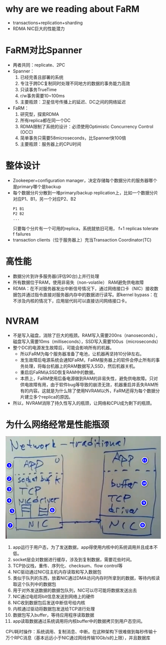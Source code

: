 # why are we reading about FaRM
- transactions+replication+sharding
- RDMA NIC巨大的性能潜力
# FaRM对比Spanner
- 两者共同：replicate、2PC
- Spanner：
  1. 已经完善且部署的系统
  2. 专注于跨DC复制同时处理不同地方的数据的事务能力高效
  3. 只读事务TrueTime
  4. r/w事务需要10~100ms
  5. 主要瓶颈：卫星信号传播上的延迟、DC之间的网络延迟
- FaRM：
	1. 研究型，探索RDMA
	2. 所有replica都在同一个DC
	3. RDMA限制了系统的设计：必须使用Optimistic Concurrency Control (OCC)
	4. 简单事务只需要58microseconds，比Spanner快100倍
	5. 主要瓶颈：服务器上的CPU时间
# 整体设计
- Zookeeper+configuration manager，决定存储每个数据分片的服务器哪个是primary哪个是backup
- 每个数据分片分散到一堆primary/backup replication上，比如一个数据分片对应P1、B1，另一个对应P2、B2
    ```
    P1 B1
    P2 B2
    ...
    ```
    只要每个分片有一个可用的replica，系统就依旧可用， f+1 replicas tolerate f failures
- transaction clients（位于服务器上）充当Transaction Coordinator(TC)
# 高性能
- 数据分片到许多服务器(评估90台)上并行处理
- 所有数据位于RAM，使用非易失（non-volatile） RAM避免供电故障
- RDMA：在不对服务器发出中断信号情况下，通过网络接口卡（NIC）接收数据包并通过指令直接对服务器内存中的数据进行读写。即kernel bypass：在不涉及内核的情况下，应用层代码可以直接访问网络接口卡。

# NVRAM

- 不是写入磁盘，消除了巨大的瓶颈。RAM写入需要200ns（nanoseconds），磁盘写入需要10ms（milliseconds），SSD写入需要100us（microseconds）
- 整个DC的电源发生故障后，可能会影响所有的机器。
  - 所以FaRM为每个服务器准备了电池，让机器再坚持10分钟左右。
  - 发生故障后电源系统会通知FaRM，FaRM服务器上的软件会停止所有的事务处理，将每台机器上的RAM数据写入SSD，然后机器关机。
  - 重启后FaRM从SSD恢复RAM中的数据。
  - 本质上，FaRM使用后备电源做到RAM的非易失性，避免供电故障。只对供电故障有用，由于软件bug等导致的崩溃无效，机器重启并丢失RAM所有的内容。这就是为什么除了使用NVRAM以外，FaRM还得为每个数据分片建立多个replica的原因。
- 所以，NVRAM消除了持久性写入的瓶颈，让网络和CPU成为剩下的瓶颈。

# 为什么网络经常是性能瓶颈

![image-20220420081449790](LEC14-Optimistic-Concurrency-Control/image-20220420081449790.png)

1. app运行于用户态，为了发送数据，app得使用内核中的系统调用并且成本不低。
2. socket层会对数据进行缓存，涉及到复制数据，需要花些时间。
3. TCP协议栈，重传、序列化、checksum、flow control等
4. NIC驱动通过NIC往主机内存读取和写入数据包
5. 类似于队列的东西，放着NIC通过DMA访问内存时所拿到的数据，等待内核读取这个队列中的数据包
6. 用于对外发送数据的数据包队列，NIC可以尽可能将数据发送出去
7. NIC通过电缆将bit信息发送到网络上的硬件
8. NIC收到数据包后发送中断信号给内核
9. 内核通过驱动将数据包发送给TCP进行处理
10. 数据包写入buffer，等待应用程序读取数据
11. app读取数据通过系统调用将内核buffer中的数据拷贝到用户态空间。

CPU耗时操作：系统调用、复制消息、中断。在这种架构下很难做到每秒传输十万个RPC消息（基本远远小于NIC通过网线传输10Gb/s的上限），并且数据库

